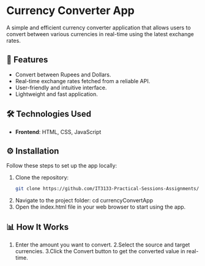 # Currency Converter App  

A simple and efficient currency converter application that allows users to convert between various currencies in real-time using the latest exchange rates.  

## 🌟 Features  
- Convert between Rupees and Dollars.  
- Real-time exchange rates fetched from a reliable API.  
- User-friendly and intuitive interface.  
- Lightweight and fast application.  

## 🛠️ Technologies Used  
- **Frontend**: HTML, CSS, JavaScript  

## ⚙️ Installation  
Follow these steps to set up the app locally:  

1. Clone the repository:  
   ```bash  
   git clone https://github.com/IT3133-Practical-Sessions-Assignments/Currency_convert_app.git
2. Navigate to the project folder:
   cd currencyConvertApp  
3. Open the index.html file in your web browser to start using the app.

 ## 📊 How It Works
 
 1. Enter the amount you want to convert.
 2.Select the source and target currencies.
 3.Click the Convert button to get the converted value in real-time.

